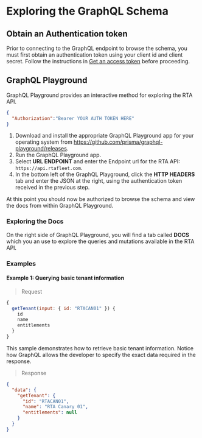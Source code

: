 # Exploring the GraphQL Schema


## Obtain an Authentication token

Prior to connecting to the GraphQL endpoint to browse the schema, you must first obtain an authentication token using your client id and client secret. Follow the instructions in [Get an access token](#get-an-access-token) before proceeding.

## GraphQL Playground

GraphQL Playground provides an interactive method for exploring the RTA API.

```json
{
  "Authorization":"Bearer YOUR AUTH TOKEN HERE"
}
```

1. Download and install the appropriate GraphQL Playground app for your operating system from https://github.com/prisma/graphql-playground/releases. 
2. Run the GraphQL Playground app.
3. Select **URL ENDPOINT** and enter the Endpoint url for the RTA API: `https://api.rtafleet.com`.
4. In the bottom left of the GraphQL Playground, click the **HTTP HEADERS** tab and enter the JSON at the right, using the authentication token received in the previous step.

At this point you should now be authorized to browse the schema and view the docs from within GraphQL Playground.

### Exploring the Docs

On the right side of GraphQL Playground, you will find a tab called **DOCS** which you an use to explore the queries and mutations available in the RTA API.

### Examples

#### Example 1: Querying basic tenant information

> Request

```javascript
{
  getTenant(input: { id: "RTACAN01" }) {
    id
    name
    entitlements
  }
}
```

This sample demonstrates how to retrieve basic tenant information. Notice how GraphQL allows the developer to specify the exact data required in the response.

> Response

```json
{
  "data": {
    "getTenant": {
      "id": "RTACAN01",
      "name": "RTA Canary 01",
      "entitlements": null
    }
  }
}
```

<!-- 
#### Example 2: Querying current user information, including the id, name, and RTA desktop username the account is impersonating

> Request

```javascript
{
  getMe {
    id
    email
    firstName
    lastName
    tenants {
      id
      name
      username
    }
  }
}
```

> Response

```json
{
  "data": {
    "getMe": {
      "id": "0wrXTJ5KmgquF7mZA4ZF112LB1PLzOsW",
      "email": null,
      "firstName": null,
      "lastName": null,
      "tenants": [
        {
          "id": "RTACAN01",
          "name": "RTA Canary 01",
          "username": "system"
        }
      ]
    }
  }
}
``` -->